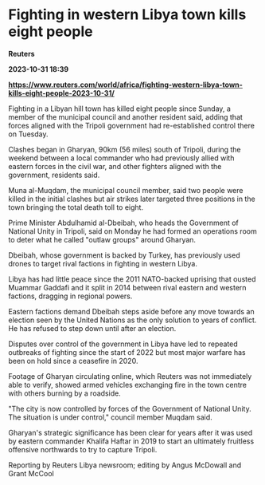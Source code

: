 # Fighting in western Libya town kills eight people
**Reuters**

**2023-10-31 18:39**

**https://www.reuters.com/world/africa/fighting-western-libya-town-kills-eight-people-2023-10-31/**

Fighting in a Libyan hill town has killed eight people since Sunday, a member of the municipal council and another resident said, adding that forces aligned with the Tripoli government had re-established control there on Tuesday.

Clashes began in Gharyan, 90km (56 miles) south of Tripoli, during the weekend between a local commander who had previously allied with eastern forces in the civil war, and other fighters aligned with the government, residents said.

Muna al-Muqdam, the municipal council member, said two people were killed in the initial clashes but air strikes later targeted three positions in the town bringing the total death toll to eight.

Prime Minister Abdulhamid al-Dbeibah, who heads the Government of National Unity in Tripoli, said on Monday he had formed an operations room to deter what he called "outlaw groups" around Gharyan.

Dbeibah, whose government is backed by Turkey, has previously used drones to target rival factions in fighting in western Libya.

Libya has had little peace since the 2011 NATO-backed uprising that ousted Muammar Gaddafi and it split in 2014 between rival eastern and western factions, dragging in regional powers.

Eastern factions demand Dbeibah steps aside before any move towards an election seen by the United Nations as the only solution to years of conflict. He has refused to step down until after an election.

Disputes over control of the government in Libya have led to repeated outbreaks of fighting since the start of 2022 but most major warfare has been on hold since a ceasefire in 2020.

Footage of Gharyan circulating online, which Reuters was not immediately able to verify, showed armed vehicles exchanging fire in the town centre with others burning by a roadside.

"The city is now controlled by forces of the Government of National Unity. The situation is under control," council member Muqdam said.

Gharyan's strategic significance has been clear for years after it was used by eastern commander Khalifa Haftar in 2019 to start an ultimately fruitless offensive northwards to try to capture Tripoli.

Reporting by Reuters Libya newsroom; editing by Angus McDowall and Grant McCool